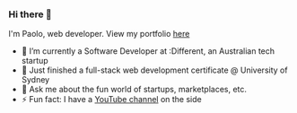 ### Hi there 👋

I'm Paolo, web developer. View my portfolio [here](https://paologarde.com)

- 🔭 I’m currently a Software Developer at :Different, an Australian tech startup
- 🌱 Just finished a full-stack web development certificate @ University of Sydney
- 💬 Ask me about the fun world of startups, marketplaces, etc.
- ⚡ Fun fact: I have a [YouTube channel](http://www.youtube.com/pgblanks) on the side
